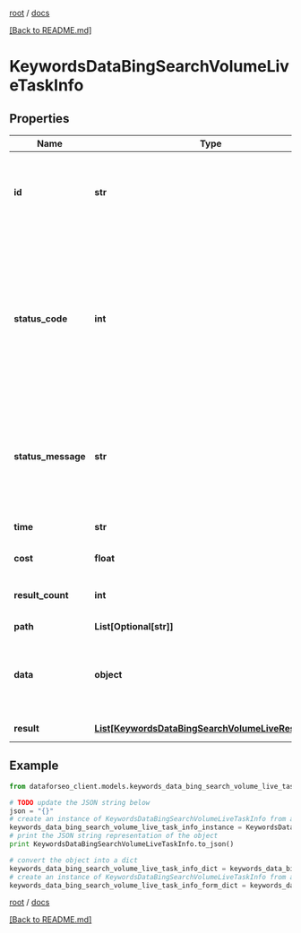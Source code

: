 [root](./../ "root") / [docs](./ "docs")

[[Back to README.md]](./../README.md "[Back to README.md]")

# KeywordsDataBingSearchVolumeLiveTaskInfo

## Properties

Name | Type | Description | Notes
------------ | ------------- | ------------- | -------------
**id** | **str** | task identifier unique task identifier in our system in the UUID format | [optional]
**status_code** | **int** | status code of the task generated by DataForSEO, can be within the following range: 10000-60000 you can find the full list of the response codes here | [optional]
**status_message** | **str** | informational message of the task you can find the full list of general informational messages here | [optional]
**time** | **str** | execution time, seconds | [optional]
**cost** | **float** | total tasks cost, USD | [optional]
**result_count** | **int** | number of elements in the result array | [optional]
**path** | **List[Optional[str]]** | URL path | [optional]
**data** | **object** | contains the same parameters that you specified in the POST request | [optional]
**result** | [**List[KeywordsDataBingSearchVolumeLiveResultInfo]**](KeywordsDataBingSearchVolumeLiveResultInfo.md) | array of results | [optional]

## Example

```python
from dataforseo_client.models.keywords_data_bing_search_volume_live_task_info import KeywordsDataBingSearchVolumeLiveTaskInfo

# TODO update the JSON string below
json = "{}"
# create an instance of KeywordsDataBingSearchVolumeLiveTaskInfo from a JSON string
keywords_data_bing_search_volume_live_task_info_instance = KeywordsDataBingSearchVolumeLiveTaskInfo.from_json(json)
# print the JSON string representation of the object
print KeywordsDataBingSearchVolumeLiveTaskInfo.to_json()

# convert the object into a dict
keywords_data_bing_search_volume_live_task_info_dict = keywords_data_bing_search_volume_live_task_info_instance.to_dict()
# create an instance of KeywordsDataBingSearchVolumeLiveTaskInfo from a dict
keywords_data_bing_search_volume_live_task_info_form_dict = keywords_data_bing_search_volume_live_task_info.from_dict(keywords_data_bing_search_volume_live_task_info_dict)
```

  

[root](./../ "root") / [docs](./ "docs")

[[Back to README.md]](./../README.md "[Back to README.md]")